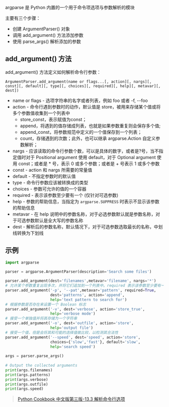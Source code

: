 argparse 是 Python 内置的一个用于命令项选项与参数解析的模块



主要有三个步骤：

- 创建 ArgumentParser() 对象
- 调用 add_argument() 方法添加参数
- 使用 parse_args() 解析添加的参数



## add_argument() 方法

add_argument() 方法定义如何解析命令行参数：

```
ArgumentParser.add_argument(name or flags...[, action][, nargs][, const][, default][, type][, choices][, required][, help][, metavar][, dest])
```



- name or flags - 选项字符串的名字或者列表，例如 foo 或者 -f, --foo
- action - 命令行遇到参数时的动作，默认值是 store，被用来存储某个值或将多个参数值收集到一个列表中
  - store_const，表示赋值为const；
  - append，将遇到的值存储成列表，也就是如果参数重复则会保存多个值;
  - append_const，将参数规范中定义的一个值保存到一个列表；
  - count，存储遇到的次数；此外，也可以继承 argparse.Action 自定义参数解析；
- nargs - 应该读取的命令行参数个数，可以是具体的数字，或者是?号，当不指定值时对于 Positional argument 使用 default，对于 Optional argument 使用 const；或者是 * 号，表示 0 或多个参数；或者是 + 号表示 1 或多个参数
- const - action 和 nargs 所需要的常量值
- default - 不指定参数时的默认值
- type - 命令行参数应该被转换成的类型
- choices - 参数可允许的值的一个容器
- required - 表示该参数至少要有一个 (仅针对可选参数)
- help - 参数的帮助信息，当指定为 `argparse.SUPPRESS` 时表示不显示该参数的帮助信息
- metavar - 在 help 说明中的参数名称，对于必选参数默认就是参数名称，对于可选参数默认是全大写的参数名称
- dest - 解析后的参数名称，默认情况下，对于可选参数选取最长的名称，中划线转换为下划线



## 示例

```python
import argparse

parser = argparse.ArgumentParser(description='Search some files')
 
parser.add_argument(dest='filenames',metavar='filename', nargs='*')
# 允许某个参数重复出现多次，并将它们追加到一个列表中。required 表示该参数至少要有一个。-p 和 —pat 表示两个参数名形式都可使用
parser.add_argument('-p', '--pat',metavar='pattern', required=True,
                    dest='patterns', action='append',
                    help='text pattern to search for')
# 根据参数是否存在来设置一个 Boolean 标志 
parser.add_argument('-v', dest='verbose', action='store_true',
                    help='verbose mode')
# 接受一个单独值并将其存储为一个字符串
parser.add_argument('-o', dest='outfile', action='store',
                    help='output file')
# 接受一个值，但是会将其和可能的选择值做比较，以检测其合法性
parser.add_argument('--speed', dest='speed', action='store',
                    choices={'slow','fast'}, default='slow',
                    help='search speed')
 
args = parser.parse_args()
 
# Output the collected arguments
print(args.filenames)
print(args.patterns)
print(args.verbose)
print(args.outfile)
print(args.speed)
```





> 
>
> [Python Cookbook 中文版第三版-13.3 解析命令行选项](https://www.bookstack.cn/books/python-cookbook-3rd)